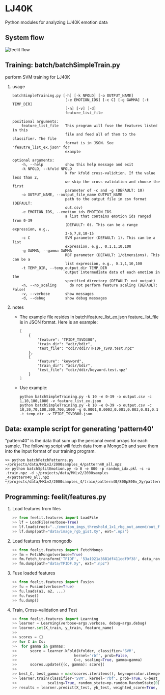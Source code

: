 LJ40K
=====

Python modules for analyzing LJ40K emotion data

## System flow

![feelit flow](https://cloud.githubusercontent.com/assets/1659204/5698196/fd3873e8-9a42-11e4-803e-81c59a12c143.png)

## Training: batch/batchSimpleTrain.py

perform SVM training for LJ40K

1. usage
	
	```
	batchSimpleTraining.py [-h] [-k NFOLD] [-o OUTPUT_NAME] 
							[-e EMOTION_IDS] [-c C] [-g GAMMA] [-t TEMP_DIR] 
							[-n] [-v] [-d] 
							feature_list_file
	
	positional arguments:
  		feature_list_file   This program will fuse the features listed in this
                        	file and feed all of them to the classifier. The file
                        	format is in JSON. See "feautre_list_ex.json" for
                        	example

	optional arguments:
		-h, --help          show this help message and exit
  		-k NFOLD, --kfold NFOLD
                        	k for kfold cross-validtion. If the value less than 2,
                        	we skip the cross-validation and choose the first
                        	parameter of -c and -g (DEFAULT: 10)
  		-o OUTPUT_NAME, --output_file_name OUTPUT_NAME
                        	path to the output file in csv format (DEFAULT:
                        	out.csv)
  		-e EMOTION_IDS, --emotion_ids EMOTION_IDS
                        	a list that contains emotion ids ranged from 0-39
                        	(DEFAULT: 0). This can be a range expression, e.g.,
                        	3-6,7,8,10-15
  		-c C                SVM parameter (DEFAULT: 1). This can be a list
                        	expression, e.g., 0.1,1,10,100
  		-g GAMMA, --gamma GAMMA
                        	RBF parameter (DEFAULT: 1/dimensions). This can be a
                        	list expression, e.g., 0.1,1,10,100
  		-t TEMP_DIR, --temp_output_dir TEMP_DIR
                        	output intermediate data of each emotion in the
                        	specified directory (DEFAULT: not output)
		-n, --no_scaling      do not perform feature scaling (DEFAULT: False)       
  		-v, --verbose       show messages
  		-d, --debug         show debug messages
 	```
 	
2. notes

	* The example file resides in batch/feature_list_ex.json
	  feature_list_file is in JSON format. Here is an example:
		
		```
	 	[
	    	{
	        	"feature": "TFIDF_TSVD300",
	            "train_dir": "adir/bdir",
	            "test_file": "cdir/ddir/TFIDF_TSVD.test.npz"
	        },
	        {
	            "feature": "keyword",
	            "train_dir": "adir/bdir",
	            "test_file": "cdir/ddir/keyword.test.npz"
			}
	    ]
		```
		
    * Use example:
    
    	```
    	python batchSimpleTraining.py -k 10 -e 0-39 -o output.csv -c 1,10,100,1000 -v feature_list_ex.json
    	python batchSimpleTraining.py -k 10 -e 0-39 -o output.csv -c 10,30,70,100,300,700,1000 -g 0.0001,0.0003,0.001,0.003,0.01,0.1 -t temp_dir -v TFIDF_TSVD300.json

		```

## Data: example script for generating 'pattern40'

"pattern40" is the data that sum up the personal event arrays for each sample.
The following script will fetch data from a MongoDb and save them into the input format of our training program.

	>> python batchFetchPatterns.py ~/projects/data/MKLv2/2000samples_4/pattern40_all.npz
  	>> python batchSplitEmotion.py -b 0 -e 800 -p random_idx.pkl -s -x .train.npz -d ~/projects/data/MKLv2/2000samples    _4/pattern40_all.npz ~/projects/data/MKLv2/2000samples_4/train/pattern40/800p800n_Xy/pattern40.800p800n_Xy

		
## Programming: feelit/features.py

1. Load features from files

	```python
	>> from feelit.features import LoadFile
	>> lf = LoadFile(verbose=True)
	>> lf.loads(root="../emotion_imgs_threshold_1x1_rbg_out_amend/out_f1", data_range=800)
	>> lf.dump(path="data/image_rgb_gist.Xy", ext=".npz")
	```
2. Load features from mongodb

	```python
	>> from feelit.features import FetchMongo
	>> fm = FetchMongo(verbose=True)
	>> fm.fetch_transform('TFIDF', '53a1921a3681df411cdf9f38', data_range=800)
	>> fm.dump(path="data/TFIDF.Xy", ext=".npz")
	```

3. Fuse loaded features

	```python
	>> from feelit.features import Fusion
	>> fu = Fusion(verbose=True)
	>> fu.loads(a1, a2, ...)
	>> fu.fuse()
	>> fu.dump()
	```
	
4. Train, Cross-validation and Test

	```python
	>> from feelit.features import Learning
	>> learner = Learning(verbose=args.verbose, debug=args.debug) 
    >> learner.set(X_train, y_train, feature_name)
    >>
    >> scores = {}
    >> for C in Cs:
    >> 	for gamma in gammas:
    >> 		score = learner.kFold(kfolder, classifier='SVM', 
    >>							kernel='rbf', prob=False, 
    >>							C=c, scaling=True, gamma=gamma)
    >>		scores.update({(c, gamma): score})
    >>
	>> best_C, best_gamma = max(scores.iteritems(), key=operator.itemgetter(1))[0]
	>> learner.train(classifier='SVM', kernel='rbf', prob=True, C=best_C, gamma=best_gamma, 
	>>				scaling=True, random_state=np.random.RandomState(0))
	>> results = learner.predict(X_test, yb_test, weighted_score=True, X_predict_prob=True, auc=True)
	```
